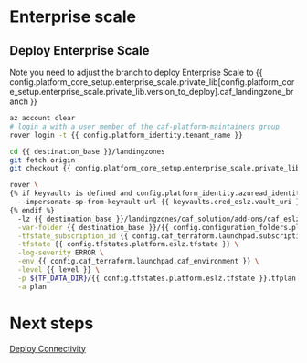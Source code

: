 # Enterprise scale

## Deploy Enterprise Scale

Note you need to adjust the branch to deploy Enterprise Scale to {{ config.platform_core_setup.enterprise_scale.private_lib[config.platform_core_setup.enterprise_scale.private_lib.version_to_deploy].caf_landingzone_branch }}

```bash
az account clear
# login a with a user member of the caf-platform-maintainers group
rover login -t {{ config.platform_identity.tenant_name }}

cd {{ destination_base }}/landingzones
git fetch origin
git checkout {{ config.platform_core_setup.enterprise_scale.private_lib[config.platform_core_setup.enterprise_scale.private_lib.version_to_deploy].caf_landingzone_branch }}

rover \
{% if keyvaults is defined and config.platform_identity.azuread_identity_mode != "logged_in_user" %}
  --impersonate-sp-from-keyvault-url {{ keyvaults.cred_eslz.vault_uri }} \
{% endif %}
  -lz {{ destination_base }}/landingzones/caf_solution/add-ons/caf_eslz \
  -var-folder {{ destination_base }}/{{ config.configuration_folders.platform.destination_relative_path }}/{{ level }}/{{ base_folder }} \
  -tfstate_subscription_id {{ config.caf_terraform.launchpad.subscription_id }} \
  -tfstate {{ config.tfstates.platform.eslz.tfstate }} \
  -log-severity ERROR \
  -env {{ config.caf_terraform.launchpad.caf_environment }} \
  -level {{ level }} \
  -p ${TF_DATA_DIR}/{{ config.tfstates.platform.eslz.tfstate }}.tfplan \
  -a plan

```

# Next steps

 [Deploy Connectivity](../../level2/connectivity/readme.md)
